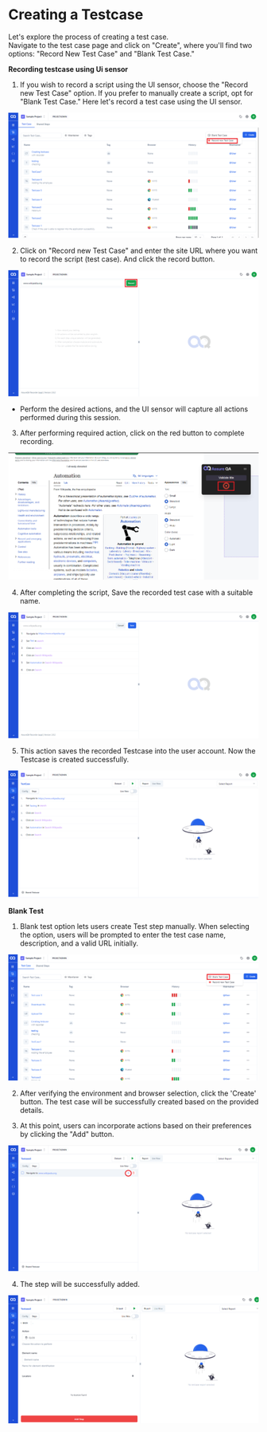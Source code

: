 
# Creating a Testcase

Let's explore the process of creating a test case.  
Navigate to the test case page and click on "Create", where you'll find two options: "Record New Test Case" and "Blank Test Case."

**Recording testcase using Ui sensor**


1. If you wish to record a script using the UI sensor, choose the "Record new Test Case" option. If you prefer to manually create a script, opt for "Blank Test Case." Here let's record a test case using the UI sensor.

![tt](./TestcaseImages/tt_1.png)

2. Click on "Record new Test Case" and enter the site URL where you want to record the script (test case). And click the record button.

![Click the record button](./TestcaseImages/2.Click%20the%20record%20button.png)

- Perform the desired actions, and the UI sensor will capture all actions performed during this session.

3. After performing required action, click on the red button to complete recording.

![Recording Stop button](./TestcaseImages/3.Recording%20Stop%20Button.png)

4. After completing the script, Save the recorded test case with a suitable name.

![Click Save after recording](./TestcaseImages/4.Click%20Save%20after%20recording.png)

5. This action saves the recorded Testcase into the user account. Now the Testcase is created successfully.

![Created Test Case](./TestcaseImages/5.Created%20Test%20Case.png)


**Blank Test**

1.  Blank test option lets users create Test step manually. When selecting the option, users will be prompted to enter the test case name, description, and a valid URL initially.

![Creating Blank Test Case](/images/tc_b.png)

2.  After verifying the environment and  browser selection, click the 'Create' button. The test case will be successfully created based on the provided details.


3.  At this point, users can incorporate actions based on their preferences by clicking the "Add" button.

![Add new test step in TC](./TestcaseImages/8.Add%20new%20test%20step%20in%20TC.png)


4. The step will be successfully added.


![Add details to new step](./TestcaseImages/9.Add%20details%20to%20new%20step.png)

